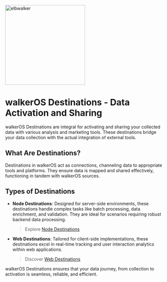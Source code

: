 <p align="left">
  <a href="https://elbwalker.com">
    <img title="elbwalker" src='https://www.elbwalker.com/img/elbwalker_logo.png' width="256px"/>
  </a>
</p>

# walkerOS Destinations - Data Activation and Sharing

walkerOS Destinations are integral for activating and sharing your collected
data with various analysis and marketing tools. These destinations bridge your
data collection with the actual integration of external tools.

## What Are Destinations?

Destinations in walkerOS act as connections, channeling data to appropriate
tools and platforms. They ensure data is mapped and shared effectively,
functioning in tandem with walkerOS sources.

## Types of Destinations

- **Node Destinations**: Designed for server-side environments, these
  destinations handle complex tasks like batch processing, data enrichment, and
  validation. They are ideal for scenarios requiring robust backend data
  processing.

  > Explore
  > [Node Destinations](https://www.elbwalker.com/docs/destinations/)

- **Web Destinations**: Tailored for client-side implementations, these
  destinations excel in real-time tracking and user interaction analytics within
  web applications.

  > Discover
  > [Web Destinations](https://www.elbwalker.com/docs/destinations/)

walkerOS Destinations ensures that your data journey, from collection to
activation is seamless, reliable, and efficient.

